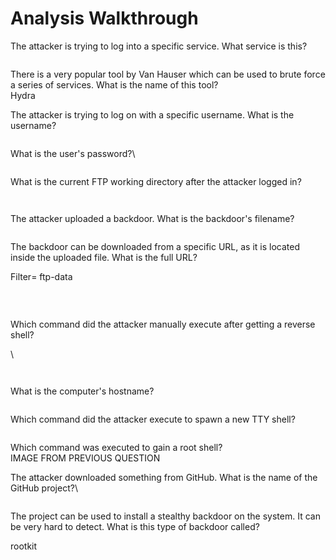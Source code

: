 # Analysis Walkthrough

The attacker is trying to log into a specific service. What service is this?\
&#x20;

<figure><img src="https://camo.githubusercontent.com/184f226bcd74cf7dbe39acbdaa292b97a79e098b0bd8006f2e3c19f3eb9475f2/68747470733a2f2f692e696d6775722e636f6d2f3362685a556a742e706e67" alt=""><figcaption></figcaption></figure>

There is a very popular tool by Van Hauser which can be used to brute force a series of services. What is the name of this tool?\
Hydra



The attacker is trying to log on with a specific username. What is the username?\
&#x20;

<figure><img src="https://camo.githubusercontent.com/297ed9e222e97f4454d0f32df1b899448328a4b3ff7787a0e99b41af501e7cc2/68747470733a2f2f692e696d6775722e636f6d2f6a5946727645592e706e67" alt=""><figcaption></figcaption></figure>



What is the user's password?\


&#x20;

<figure><img src="https://camo.githubusercontent.com/42d2f66572ecc0a100fd74a7e7404ff21d71fa1703efcc089ca1a38b525a2a1f/68747470733a2f2f692e696d6775722e636f6d2f634b39696546782e706e67" alt=""><figcaption></figcaption></figure>

What is the current FTP working directory after the attacker logged in?\
&#x20;

<figure><img src="https://camo.githubusercontent.com/10e64c115298f9b95d3da329cd8e06fd69e7c738244a1320b5aaa17bf60f4f64/68747470733a2f2f692e696d6775722e636f6d2f59394753304e502e706e67" alt=""><figcaption></figcaption></figure>

&#x20;

<figure><img src="https://camo.githubusercontent.com/932139f95be992212133a64112e93724c104de600ef812c8507f0149ddc33211/68747470733a2f2f692e696d6775722e636f6d2f6c6c79746c7a442e706e67" alt=""><figcaption></figcaption></figure>

The attacker uploaded a backdoor. What is the backdoor's filename?\
&#x20;

<figure><img src="https://camo.githubusercontent.com/67fc430177d7918eadec52b334f9fde251a0470350c1db2a359a3e9477ee0a9d/68747470733a2f2f692e696d6775722e636f6d2f376c46736631652e706e67" alt=""><figcaption></figcaption></figure>

The backdoor can be downloaded from a specific URL, as it is located inside the uploaded file. What is the full URL?

Filter= ftp-data

&#x20;\
&#x20;

<figure><img src="https://camo.githubusercontent.com/5e5d873c0aec1fc65763316067587e52240dd7796aa97de2c1448838ed688924/68747470733a2f2f692e696d6775722e636f6d2f6435636a4a63572e706e67" alt=""><figcaption></figcaption></figure>

Which command did the attacker manually execute after getting a reverse shell?

&#x20;\


<figure><img src="https://camo.githubusercontent.com/3f810498d4c5c37a1ef61cf800012ce0b432c62b81b1ecd2952d6407408dd67a/68747470733a2f2f692e696d6775722e636f6d2f6c306d395139592e706e67" alt=""><figcaption></figcaption></figure>

&#x20;

<figure><img src="https://camo.githubusercontent.com/81a4bf36384e417c0e53e9945e0004a1ba4c45c6766f0624fd008b0e2485ceed/68747470733a2f2f692e696d6775722e636f6d2f5474424979586b2e706e6767" alt=""><figcaption></figcaption></figure>

What is the computer's hostname?&#x20;

&#x20;

<figure><img src="https://camo.githubusercontent.com/9ad7d8f34ad2ccd3641cef056c32538e205abb0c6735ccb800547736cca3e09a/68747470733a2f2f692e696d6775722e636f6d2f777169365175442e706e67" alt=""><figcaption></figcaption></figure>

Which command did the attacker execute to spawn a new TTY shell?

&#x20;

<figure><img src="https://camo.githubusercontent.com/08b01be71b36f1fb46103485a48211e6783e21e93acfa738b33bbe9c975a068f/68747470733a2f2f692e696d6775722e636f6d2f745448357132442e706e67" alt=""><figcaption></figcaption></figure>

Which command was executed to gain a root shell?\
IMAGE FROM PREVIOUS QUESTION



The attacker downloaded something from GitHub. What is the name of the GitHub project?\


&#x20;

<figure><img src="https://camo.githubusercontent.com/4a8ddd7bcb343ca9a026325c77987c89211ba310164902cbe9991044db6a489c/68747470733a2f2f692e696d6775722e636f6d2f5876585a5062442e706e67" alt=""><figcaption></figcaption></figure>

&#x20;The project can be used to install a stealthy backdoor on the system. It can be very hard to detect. What is this type of backdoor called?

rootkit

&#x20;

<figure><img src="https://camo.githubusercontent.com/38e0e338e238795458e1652de93a75bf351897225eace29c69ccf159a0b33152/68747470733a2f2f692e696d6775722e636f6d2f4264644b7647622e706e67" alt=""><figcaption></figcaption></figure>

